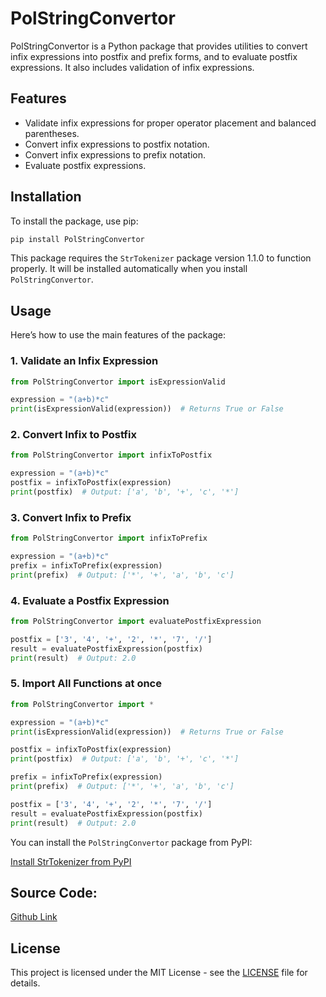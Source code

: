 
# PolStringConvertor

PolStringConvertor is a Python package that provides utilities to convert infix expressions into postfix and prefix forms, and to evaluate postfix expressions. It also includes validation of infix expressions.

## Features

- Validate infix expressions for proper operator placement and balanced parentheses.
- Convert infix expressions to postfix notation.
- Convert infix expressions to prefix notation.
- Evaluate postfix expressions.

## Installation

To install the package, use pip:

```bash
pip install PolStringConvertor
```

This package requires the `StrTokenizer` package version 1.1.0 to function properly. It will be installed automatically when you install `PolStringConvertor`.

## Usage

Here’s how to use the main features of the package:

### 1. Validate an Infix Expression

```python
from PolStringConvertor import isExpressionValid

expression = "(a+b)*c"
print(isExpressionValid(expression))  # Returns True or False
```

### 2. Convert Infix to Postfix

```python
from PolStringConvertor import infixToPostfix

expression = "(a+b)*c"
postfix = infixToPostfix(expression)
print(postfix)  # Output: ['a', 'b', '+', 'c', '*']
```

### 3. Convert Infix to Prefix

```python
from PolStringConvertor import infixToPrefix

expression = "(a+b)*c"
prefix = infixToPrefix(expression)
print(prefix)  # Output: ['*', '+', 'a', 'b', 'c']
```

### 4. Evaluate a Postfix Expression

```python
from PolStringConvertor import evaluatePostfixExpression

postfix = ['3', '4', '+', '2', '*', '7', '/']
result = evaluatePostfixExpression(postfix)
print(result)  # Output: 2.0
```

### 5. Import All Functions at once

```python
from PolStringConvertor import *

expression = "(a+b)*c"
print(isExpressionValid(expression))  # Returns True or False

postfix = infixToPostfix(expression)
print(postfix)  # Output: ['a', 'b', '+', 'c', '*']

prefix = infixToPrefix(expression)
print(prefix)  # Output: ['*', '+', 'a', 'b', 'c']

postfix = ['3', '4', '+', '2', '*', '7', '/']
result = evaluatePostfixExpression(postfix)
print(result)  # Output: 2.0

```

You can install the `PolStringConvertor` package from PyPI:

[Install StrTokenizer from PyPI](https://pypi.org/project/PolStringConvertor/1.0.0/)

## Source Code:

[Github Link](https://github.com/CyberPokemon/PolStringConvertor)

## License

This project is licensed under the MIT License - see the [LICENSE](LICENSE) file for details.
